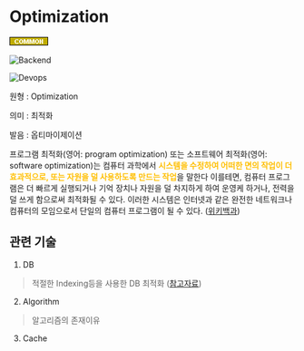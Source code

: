 <d-title>

# Optimization

</d-title>

<d-label>

<d-inner>

![Common](../../2TAT1C/Label_Common.png)

</d-inner>

<d-inner>

![Backend](../2TAT1C/Label_Backend.png)

</d-inner>

<d-inner>

![Devops](../2TAT1C/Label_Devops.png)

</d-inner>

</d-label>

<d-origin>

원형 : Optimization

</d-origin>

<d-mean>

의미 : 최적화

</d-mean>

<d-pronunciation>

발음 : 옵티마이제이션

</d-pronunciation>

<d-content>

프로그램 최적화(영어: program optimization) 또는 소프트웨어 최적화(영어: software optimization)는 컴퓨터 과학에서 <span style="color:#FFBF00; font-weight:bold;">시스템을 수정하여 어떠한 면의 작업이 더 효과적으로, 또는 자원을 덜 사용하도록 만드는 작업</span>을 말한다 이를테면, 컴퓨터 프로그램은 더 빠르게 실행되거나 기억 장치나 자원을 덜 차지하게 하여 운영케 하거나, 전력을 덜 쓰게 함으로써 최적화될 수 있다. 이러한 시스템은 인터넷과 같은 완전한 네트워크나 컴퓨터의 모임으로서 단일의 컴퓨터 프로그램이 될 수 있다.
([위키백과](https://ko.wikipedia.org/wiki/%ED%94%84%EB%A1%9C%EA%B7%B8%EB%9E%A8_%EC%B5%9C%EC%A0%81%ED%99%94))

</d-content>

<d-relation>

## 관련 기술

<d-inner>

1. DB

</d-inner>

> 적절한 Indexing등을 사용한 DB 최적화 ([참고자료](https://jaxenter.com/6-ways-optimize-sql-database-136448.html))

<d-inner>

2. Algorithm

</d-inner>

> 알고리즘의 존재이유

<d-inner>

3. Cache

</d-inner>

</d-relation>
